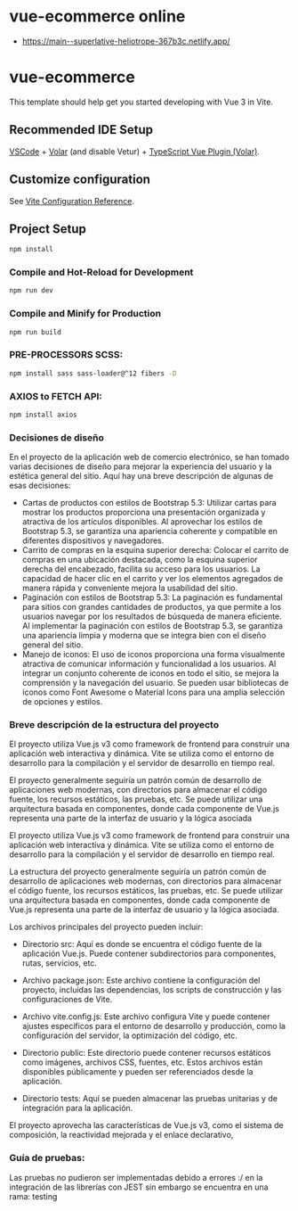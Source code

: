 # vue-ecommerce online
 * https://main--superlative-heliotrope-367b3c.netlify.app/

# vue-ecommerce

This template should help get you started developing with Vue 3 in Vite.

## Recommended IDE Setup

[VSCode](https://code.visualstudio.com/) + [Volar](https://marketplace.visualstudio.com/items?itemName=Vue.volar) (and disable Vetur) + [TypeScript Vue Plugin (Volar)](https://marketplace.visualstudio.com/items?itemName=Vue.vscode-typescript-vue-plugin).

## Customize configuration

See [Vite Configuration Reference](https://vitejs.dev/config/).

## Project Setup

```sh
npm install
```

### Compile and Hot-Reload for Development

```sh
npm run dev
```

### Compile and Minify for Production

```sh
npm run build
```


### PRE-PROCESSORS SCSS: 

```sh
npm install sass sass-loader@^12 fibers -D
```

### AXIOS to FETCH API: 

```sh
npm install axios
```

### Decisiones de diseño
En el proyecto de la aplicación web de comercio electrónico, se han tomado varias decisiones de diseño para mejorar la experiencia del usuario y la estética general del sitio. 
Aquí hay una breve descripción de algunas de esas decisiones:
*  Cartas de productos con estilos de Bootstrap 5.3: Utilizar cartas para mostrar los productos proporciona una presentación organizada y atractiva de los artículos disponibles. Al aprovechar los estilos de Bootstrap 5.3, se garantiza una apariencia coherente y compatible en diferentes dispositivos y navegadores.
*  Carrito de compras en la esquina superior derecha: Colocar el carrito de compras en una ubicación destacada, como la esquina superior derecha del encabezado, facilita su acceso para los usuarios. La capacidad de hacer clic en el carrito y ver los elementos agregados de manera rápida y conveniente mejora la usabilidad del sitio.
*  Paginación con estilos de Bootstrap 5.3: La paginación es fundamental para sitios con grandes cantidades de productos, ya que permite a los usuarios navegar por los resultados de búsqueda de manera eficiente. Al implementar la paginación con estilos de Bootstrap 5.3, se garantiza una apariencia limpia y moderna que se integra bien con el diseño general del sitio.
*  Manejo de iconos: El uso de iconos proporciona una forma visualmente atractiva de comunicar información y funcionalidad a los usuarios. Al integrar un conjunto coherente de iconos en todo el sitio, se mejora la comprensión y la navegación del usuario. Se pueden usar bibliotecas de iconos como Font Awesome o Material Icons para una amplia selección de opciones y estilos.

### Breve descripción de la estructura del proyecto

El proyecto utiliza Vue.js v3 como framework de frontend para construir una aplicación web interactiva y dinámica. Vite se utiliza como el entorno de desarrollo para la compilación y el servidor de desarrollo en tiempo real.

El proyecto generalmente seguiría un patrón común de desarrollo de aplicaciones web modernas, con directorios para almacenar el código fuente, los recursos estáticos, las pruebas, etc. Se puede utilizar una arquitectura basada en componentes, donde cada componente de Vue.js representa una parte de la interfaz de usuario y la lógica asociada

El proyecto utiliza Vue.js v3 como framework de frontend para construir una aplicación web interactiva y dinámica. Vite se utiliza como el entorno de desarrollo para la compilación y el servidor de desarrollo en tiempo real.

La estructura del proyecto generalmente seguiría un patrón común de desarrollo de aplicaciones web modernas, con directorios para almacenar el código fuente, los recursos estáticos, las pruebas, etc. Se puede utilizar una arquitectura basada en componentes, donde cada componente de Vue.js representa una parte de la interfaz de usuario y la lógica asociada.

Los archivos principales del proyecto pueden incluir:

* Directorio src: Aquí es donde se encuentra el código fuente de la aplicación Vue.js. Puede contener subdirectorios para componentes, rutas, servicios, etc.

* Archivo package.json: Este archivo contiene la configuración del proyecto, incluidas las dependencias, los scripts de construcción y las configuraciones de Vite.

* Archivo vite.config.js: Este archivo configura Vite y puede contener ajustes específicos para el entorno de desarrollo y producción, como la configuración del servidor, la optimización del código, etc.

* Directorio public: Este directorio puede contener recursos estáticos como imágenes, archivos CSS, fuentes, etc. Estos archivos están disponibles públicamente y pueden ser referenciados desde la aplicación.

* Directorio tests: Aquí se pueden almacenar las pruebas unitarias y de integración para la aplicación.

El proyecto aprovecha las características de Vue.js v3, como el sistema de composición, la reactividad mejorada y el enlace declarativo,

### Guía de pruebas: 
Las pruebas no pudieron ser implementadas debido a errores :/ en la integración de las librerías con JEST  sin embargo se encuentra en una rama: testing

  
